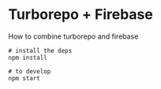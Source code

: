 # Turborepo + Firebase

How to combine turborepo and firebase

```
# install the deps
npm install

# to develop
npm start
```
